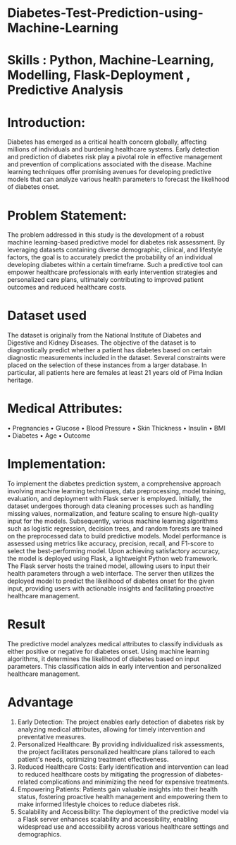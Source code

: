 # Diabetes-Test-Prediction-using-Machine-Learning

# Skills : Python, Machine-Learning, Modelling, Flask-Deployment , Predictive Analysis

# Introduction:
Diabetes has emerged as a critical health concern globally, affecting millions of individuals and burdening healthcare systems. Early detection and prediction of diabetes risk play a pivotal role in effective management and prevention of complications associated with the disease. Machine learning techniques offer promising avenues for developing predictive models that can analyze various health parameters to forecast the likelihood of diabetes onset.

# Problem Statement:
The problem addressed in this study is the development of a robust machine learning-based predictive model for diabetes risk assessment. By leveraging datasets containing diverse demographic, clinical, and lifestyle factors, the goal is to accurately predict the probability of an individual developing diabetes within a certain timeframe. Such a predictive tool can empower healthcare professionals with early intervention strategies and personalized care plans, ultimately contributing to improved patient outcomes and reduced healthcare costs.

# Dataset used
The dataset is originally from the National Institute of Diabetes and Digestive and Kidney Diseases. The objective of the dataset is to diagnostically predict whether a patient has diabetes based on certain diagnostic measurements included in the dataset. Several constraints were placed on the selection of these instances from a larger database. In particular, all patients here are females at least 21 years old of Pima Indian heritage.

# Medical Attributes:
• Pregnancies
• Glucose
• Blood Pressure
• Skin Thickness
• Insulin
• BMI
• Diabetes
• Age
• Outcome

# Implementation:
To implement the diabetes prediction system, a comprehensive approach involving machine learning techniques, data preprocessing, model training, evaluation, and deployment with Flask server is employed. Initially, the dataset undergoes thorough data cleaning processes such as handling missing values, normalization, and feature scaling to ensure high-quality input for the models. Subsequently, various machine learning algorithms such as logistic regression, decision trees, and random forests are trained on the preprocessed data to build predictive models. Model performance is assessed using metrics like accuracy, precision, recall, and F1-score to select the best-performing model. Upon achieving satisfactory accuracy, the model is deployed using Flask, a lightweight Python web framework. The Flask server hosts the trained model, allowing users to input their health parameters through a web interface. The server then utilizes the deployed model to predict the likelihood of diabetes onset for the given input, providing users with actionable insights and facilitating proactive healthcare management.

# Result 
The predictive model analyzes medical attributes to classify individuals as either positive or negative for diabetes onset. Using machine learning algorithms, it determines the likelihood of diabetes based on input parameters. This classification aids in early intervention and personalized healthcare management.


# Advantage 
1. Early Detection: The project enables early detection of diabetes risk by analyzing medical attributes, allowing for timely intervention and preventative measures.
2. Personalized Healthcare: By providing individualized risk assessments, the project facilitates personalized healthcare plans tailored to each patient's needs, optimizing treatment effectiveness.
3. Reduced Healthcare Costs: Early identification and intervention can lead to reduced healthcare costs by mitigating the progression of diabetes-related complications and minimizing the need for expensive treatments.
4. Empowering Patients: Patients gain valuable insights into their health status, fostering proactive health management and empowering them to make informed lifestyle choices to reduce diabetes risk.
5. Scalability and Accessibility: The deployment of the predictive model via a Flask server enhances scalability and accessibility, enabling widespread use and accessibility across various healthcare settings and demographics.
